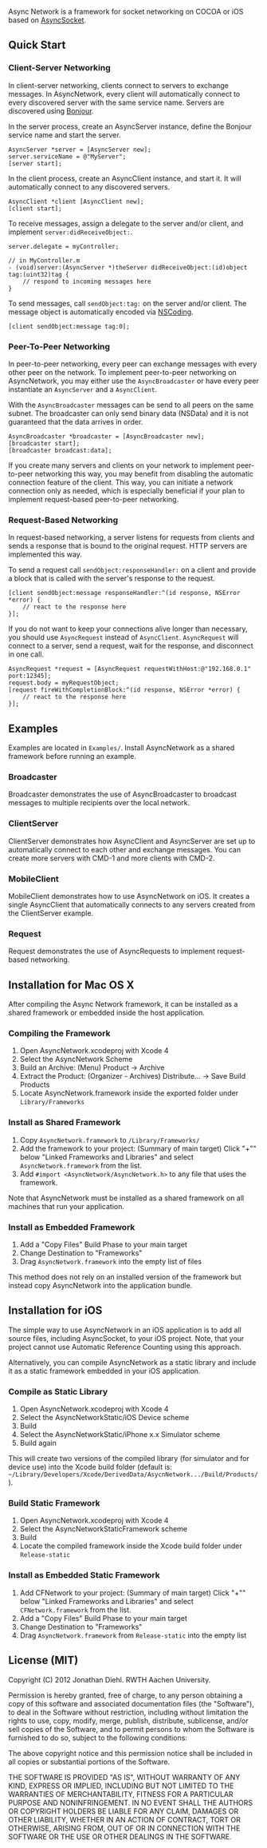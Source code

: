 Async Network is a framework for socket networking on COCOA or iOS based on
[AsyncSocket](https://github.com/robbiehanson/CocoaAsyncSocket).

## Quick Start

### Client-Server Networking

In client-server networking, clients connect to servers to exchange messages.
In AsyncNetwork, every client will automatically connect to every discovered
server with the same service name. Servers are discovered using
[Bonjour](http://developer.apple.com/library/mac/#documentation/Cocoa/Conceptual/NetServices/Articles/about.html).

In the server process, create an AsyncServer instance, define the Bonjour
service name and start the server.

```objc
AsyncServer *server = [AsyncServer new];
server.serviceName = @"MyServer";
[server start];
```

In the client process, create an AsyncClient instance, and start it. It will
automatically connect to any discovered servers.

```objc
AsyncClient *client [AsyncClient new];
[client start];
```

To receive messages, assign a delegate to the server and/or client, and
implement `server:didReceiveObject:`.

```objc
server.delegate = myController;

// in MyController.m
- (void)server:(AsyncServer *)theServer didReceiveObject:(id)object tag:(uint32)tag {
    // respond to incoming messages here
}
````

To send messages, call `sendObject:tag:` on the server and/or client. The
message object is automatically encoded via
[NSCoding](https://developer.apple.com/library/mac/#documentation/Cocoa/Reference/Foundation/Protocols/NSCoding_Protocol/Reference/Reference.html).

```objc
[client sendObject:message tag:0];
```

### Peer-To-Peer Networking

In peer-to-peer networking, every peer can exchange messages with every other
peer on the network. To implement peer-to-peer networking on AsyncNetwork, you
may either use the `AsyncBroadcaster` or have every peer instantiate an
`AsyncServer` and a `AsyncClient`.

With the `AsyncBroadcaster` messages can be send to all peers on the same
subnet. The broadcaster can only send binary data (NSData) and it is not
guaranteed that the data arrives in order.

```objc
AsyncBroadcaster *broadcaster = [AsyncBroadcaster new];
[broadcaster start];
[broadcaster broadcast:data];
```

If you create many servers and clients on your network to implement
peer-to-peer networking this way, you may benefit from disabling the
automatic connection feature of the client. This way, you can initiate a
network connection only as needed, which is especially beneficial if your
plan to implement request-based peer-to-peer networking.

### Request-Based Networking

In request-based networking, a server listens for requests from clients and
sends a response that is bound to the original request. HTTP servers are
implemented this way.

To send a request call `sendObject:responseHandler:` on a client and provide a
block that is called with the server's response to the request.

```objc
[client sendObject:message responseHandler:^(id response, NSError *error) {
    // react to the response here
}];
```

If you do not want to keep your connections alive longer than necessary, you
should use `AsyncRequest` instead of `AsyncClient`. `AsyncRequest` will connect
to a server, send a request, wait for the response, and disconnect in one call.

```objc
AsyncRequest *request = [AsyncRequest requestWithHost:@"192.168.0.1" port:12345];
request.body = myRequestObject;
[request fireWithCompletionBlock:^(id response, NSError *error) {
    // react to the response here
}];
```

## Examples

Examples are located in `Examples/`. Install AsyncNetwork as a shared framework
before running an example.

### Broadcaster

Broadcaster demonstrates the use of AsyncBroadcaster to broadcast messages to
multiple recipients over the local network.

### ClientServer

ClientServer demonstrates how AsyncClient and AsyncServer are set up to
automatically connect to each other and exchange messages. You can create
more servers with CMD-1 and more clients with CMD-2.

### MobileClient

MobileClient demonstrates how to use AsyncNetwork on iOS. It creates a single
AsyncClient that automatically connects to any servers created from
the ClientServer example.

### Request

Request demonstrates the use of AsyncRequests to implement request-based
networking.


## Installation for Mac OS X

After compiling the Async Network framework, it can be installed as a shared
framework or embedded inside the host application.

### Compiling the Framework

1. Open AsyncNetwork.xcodeproj with Xcode 4
2. Select the AsyncNetwork Scheme
3. Build an Archive: (Menu) Product -> Archive
4. Extract the Product: (Organizer - Archives) Distribute... -> Save Build
   Products
5. Locate AsyncNetwork.framework inside the exported folder under
   `Library/Frameworks`

### Install as Shared Framework

1. Copy `AsyncNetwork.framework` to `/Library/Frameworks/`
2. Add the framework to your project: (Summary of main target) Click "+"" below
   "Linked Frameworks and Libraries" and select `AsyncNetwork.framework` from the
   list.
3. Add `#import <AsyncNetwork/AsyncNetwork.h>` to any file that uses the
   framework.

Note that AsyncNetwork must be installed as a shared framework on all machines
that run your application.

### Install as Embedded Framework

1. Add a "Copy Files" Build Phase to your main target
2. Change Destination to "Frameworks"
3. Drag `AsyncNetwork.framework` into the empty list of files

This method does not rely on an installed version of the framework but instead
copy AsyncNetwork into the application bundle.


## Installation for iOS

The simple way to use AsyncNetwork in an iOS application is to add all source
files, including AsyncSocket, to your iOS project. Note, that your project
cannot use Automatic Reference Counting using this approach.

Alternatively, you can compile AsyncNetwork as a static library and include it
as a static framework embedded in your iOS application.

### Compile as Static Library

1. Open AsyncNetwork.xcodeproj with Xcode 4
2. Select the AsyncNetworkStatic/iOS Device scheme
3. Build
4. Select the AsyncNetworkStatic/iPhone x.x Simulator scheme
5. Build again

This will create two versions of the compiled library (for simulator and for
device use) into the Xcode build folder (default is: 
`~/Library/Developers/Xcode/DerivedData/AsycnNetwork.../Build/Products/`).

### Build Static Framework

1. Open AsyncNetwork.xcodeproj with Xcode 4
2. Select the AsyncNetworkStaticFramework scheme
3. Build
4. Locate the compiled framework inside the Xcode build folder under
   `Release-static`

### Install as Embedded Static Framework

1. Add CFNetwork to your project: (Summary of main target) Click "+"" below
   "Linked Frameworks and Libraries" and select `CFNetwork.framework` from the
   list.
2. Add a "Copy Files" Build Phase to your main target
3. Change Destination to "Frameworks"
4. Drag `AsyncNetwork.framework` from `Release-static` into the empty list


## License (MIT)

Copyright (C) 2012 Jonathan Diehl. RWTH Aachen University.

Permission is hereby granted, free of charge, to any person obtaining a copy of
this software and associated documentation files (the "Software"), to deal in
the Software without restriction, including without limitation the rights to
use, copy, modify, merge, publish, distribute, sublicense, and/or sell copies
of the Software, and to permit persons to whom the Software is furnished to do
so, subject to the following conditions:

The above copyright notice and this permission notice shall be included in all
copies or substantial portions of the Software.

THE SOFTWARE IS PROVIDED "AS IS", WITHOUT WARRANTY OF ANY KIND, EXPRESS OR
IMPLIED, INCLUDING BUT NOT LIMITED TO THE WARRANTIES OF MERCHANTABILITY,
FITNESS FOR A PARTICULAR PURPOSE AND NONINFRINGEMENT. IN NO EVENT SHALL THE
AUTHORS OR COPYRIGHT HOLDERS BE LIABLE FOR ANY CLAIM, DAMAGES OR OTHER
LIABILITY, WHETHER IN AN ACTION OF CONTRACT, TORT OR OTHERWISE, ARISING FROM,
OUT OF OR IN CONNECTION WITH THE SOFTWARE OR THE USE OR OTHER DEALINGS IN THE
SOFTWARE.